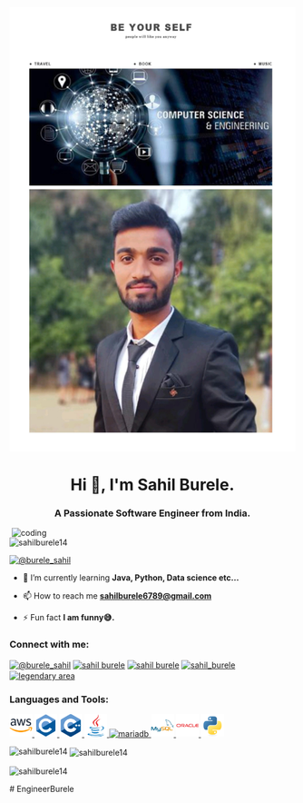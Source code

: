 ![logo](https://github.com/sahilburele14/EngineerBurele/blob/main/banner%202.jpg)
<h1 align="center">Hi 👋, I'm Sahil Burele.</h1>
<h3 align="center">A Passionate Software Engineer from India.</h3>

<img align="right" alt="coding" width="500" src="https://user-images.githubusercontent.com/55389276/140866485-8fb1c876-9a8f-4d6a-98dc-08c4981eaf70.gif">


<p align="left"> <img src="https://komarev.com/ghpvc/?username=sahilburele14&label=Profile%20views&color=0e75b6&style=flat" alt="sahilburele14" /> </p>

<p align="left"> <a href="https://twitter.com/@burele_sahil" target="blank"><img src="https://img.shields.io/twitter/follow/@burele_sahil?logo=twitter&style=for-the-badge" alt="@burele_sahil" /></a> </p>

- 🌱 I’m currently learning **Java, Python, Data science etc...**

- 📫 How to reach me **sahilburele6789@gmail.com**

- ⚡ Fun fact **I am funny😅.**

<h3 align="left">Connect with me:</h3>
<p align="left">
<a href="https://twitter.com/@burele_sahil" target="blank"><img align="center" src="https://raw.githubusercontent.com/rahuldkjain/github-profile-readme-generator/master/src/images/icons/Social/twitter.svg" alt="@burele_sahil" height="30" width="40" /></a>
<a href="https://linkedin.com/in/sahil burele" target="blank"><img align="center" src="https://raw.githubusercontent.com/rahuldkjain/github-profile-readme-generator/master/src/images/icons/Social/linked-in-alt.svg" alt="sahil burele" height="30" width="40" /></a>
<a href="https://fb.com/sahil burele" target="blank"><img align="center" src="https://raw.githubusercontent.com/rahuldkjain/github-profile-readme-generator/master/src/images/icons/Social/facebook.svg" alt="sahil burele" height="30" width="40" /></a>
<a href="https://instagram.com/sahil_burele" target="blank"><img align="center" src="https://raw.githubusercontent.com/rahuldkjain/github-profile-readme-generator/master/src/images/icons/Social/instagram.svg" alt="sahil_burele" height="30" width="40" /></a>
<a href="https://www.youtube.com/c/legendary area" target="blank"><img align="center" src="https://raw.githubusercontent.com/rahuldkjain/github-profile-readme-generator/master/src/images/icons/Social/youtube.svg" alt="legendary area" height="30" width="40" /></a>
</p>

<h3 align="left">Languages and Tools:</h3>
<p align="left"> <a href="https://aws.amazon.com" target="_blank" rel="noreferrer"> <img src="https://raw.githubusercontent.com/devicons/devicon/master/icons/amazonwebservices/amazonwebservices-original-wordmark.svg" alt="aws" width="40" height="40"/> </a> <a href="https://www.cprogramming.com/" target="_blank" rel="noreferrer"> <img src="https://raw.githubusercontent.com/devicons/devicon/master/icons/c/c-original.svg" alt="c" width="40" height="40"/> </a> <a href="https://www.w3schools.com/cpp/" target="_blank" rel="noreferrer"> <img src="https://raw.githubusercontent.com/devicons/devicon/master/icons/cplusplus/cplusplus-original.svg" alt="cplusplus" width="40" height="40"/> </a> <a href="https://www.java.com" target="_blank" rel="noreferrer"> <img src="https://raw.githubusercontent.com/devicons/devicon/master/icons/java/java-original.svg" alt="java" width="40" height="40"/> </a> <a href="https://mariadb.org/" target="_blank" rel="noreferrer"> <img src="https://www.vectorlogo.zone/logos/mariadb/mariadb-icon.svg" alt="mariadb" width="40" height="40"/> </a> <a href="https://www.mysql.com/" target="_blank" rel="noreferrer"> <img src="https://raw.githubusercontent.com/devicons/devicon/master/icons/mysql/mysql-original-wordmark.svg" alt="mysql" width="40" height="40"/> </a> <a href="https://www.oracle.com/" target="_blank" rel="noreferrer"> <img src="https://raw.githubusercontent.com/devicons/devicon/master/icons/oracle/oracle-original.svg" alt="oracle" width="40" height="40"/> </a> <a href="https://www.python.org" target="_blank" rel="noreferrer"> <img src="https://raw.githubusercontent.com/devicons/devicon/master/icons/python/python-original.svg" alt="python" width="40" height="40"/> </a> </p>

<p><img align="left" src="https://github-readme-stats.vercel.app/api/top-langs?username=sahilburele14&show_icons=true&locale=en&layout=compact" alt="sahilburele14" /></p>

<p>&nbsp;<img align="center" src="https://github-readme-stats.vercel.app/api?username=sahilburele14&show_icons=true&locale=en" alt="sahilburele14" /></p>

<p><img align="center" src="https://github-readme-streak-stats.herokuapp.com/?user=sahilburele14&" alt="sahilburele14" /></p>
# EngineerBurele
